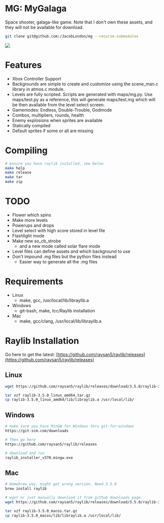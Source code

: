 # MG: MyGalaga
Space shooter, galaga-like game. Note that I don't own these assets, and they will not be available for download.

```bash
git clone git@github.com:/JacobLondon/mg --recurse-submodules
```

![](https://user-images.githubusercontent.com/17059471/126079271-e560e05b-bd8f-429b-96b5-016c79d9e1de.png)

# Features
* Xbox Controller Support
* Backgrounds are simple to create and customize using the scene_man.c library in atmos.c module.
* Levels are fully scripted. Scripts are generated with maps/mg.py. Use maps/test.py as a reference, this will generate maps/test.mg which will be then available from the level select screen.
* Gamemodes: Endless, Double-Trouble, Godmode
* Combos, multipliers, rounds, health
* Enemy explosions when sprites are available
* Statically compiled
* Default sprites if some or all are missing

# Compiling
```bash
# ensure you have raylib installed, see below
make help
make release
make tar
make zip
```

# TODO
* Flower which spins
* Make more levels
* Powerups and drops
* Level select with high score stored in level file
* Flashlight mode
* Make new so_cb_strobe
  * and a new mode called solar flare mode
* Level files can define assets and which background to use
* Don't impound .mg files but the python files instead
  * Easier way to generate all the .mg files

# Requirements
* Linux
  * make, gcc, /usr/local/lib/libraylib.a
* Windows
  * git-bash, make, tcc/Raylib installation
* Mac
  * make, gcc/clang, /usr/local/lib/libraylib.a

# Raylib Installation
Go here to get the latest: [https://github.com/raysan5/raylib/releases](https://github.com/raysan5/raylib/releases)

## Linux
```bash
wget https://github.com/raysan5/raylib/releases/download/3.5.0/raylib-3.5.0_linux_amd64.tar.gz

tar xzf raylib-3.5.0_linux_amd64.tar.gz
cp raylib-3.5.0_linux_amd64/lib/libraylib.a /usr/local/lib/
```

## Windows
```bash
# make sure you have MinGW for Windows thru git-for-windows
https://git-scm.com/downloads

# Then go here
https://github.com/raysan5/raylib/releases

# download and run
raylib_installer_v370.mingw.exe
```

## Mac
```bash
# Homebrew way, might get wrong version. Need 3.5.0
brew install raylib

# wget or just manually download it from github downloads page
wget https://github.com/raysan5/raylib/releases/download/3.5.0/raylib-3.5.0_macos.tar.gz

tar xzf raylib-3.5.0_macos.tar.gz
cp raylib-3.5.0_macos/lib/libraylib.a /usr/local/lib/
```
